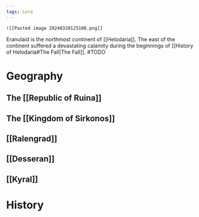 ```yaml
---
tags: Lore
---
```

	![[Pasted image 20240320125108.png]]
Eranulaid is the northmost continent of [[Helodaria]]. The east of the continent suffered a devastating calamity during the beginnings of [[History of Helodaria#The Fall|The Fall]].
#TODO
# Geography
## The [[Republic of Ruina]]
## The [[Kingdom of Sirkonos]]
## [[Ralengrad]]
## [[Desseran]]  
## [[Kyral]]
# History
